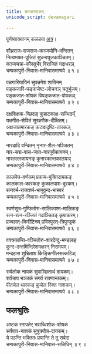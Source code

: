 ```yaml
---  
title: चम्पकाष्टकम्  
unicode_script: devanagari  
  
---  
```

  
पूर्णव्याख्यानम् कन्नडया [अत्र](https://docs.google.com/document/d/1Alcl4IkCZMQSvECfyme2UsD5QboRpS6wsiKgjEmc3a8/edit?usp=drive_web&ouid=109000762913288837175)।  
  
शौभ्रराज-राजराज-कञ्जयोनि-वन्दितन्  
नित्यभक्त-पूजितं सुधन्वपूजकाञ्चितम्।  
कञ्जचक्र-कौस्तुभैर् विराजितं गदाधरञ्  
चम्पकापुरी-निवास-मानिवासमाश्रये ॥ १ ॥  
  
पन्नगारियायिनं सुपन्नगेश शायिनम्  
पङ्कजारि-पङ्कजेष्ट-लोचनञ् चतुर्भुजम्।  
पङ्कजात-शोषकं विपङ्कजात-पोषकञ्  
चम्पकापुरी-निवास-मानिवासमाश्रये ॥ २ ॥  
  
दक्षशिक्षक-च्छिदङ् कुहाटकाक्ष-सम्भिदय्ँ  
यक्षगीत-सेवितं सुरक्षणैक-दीक्षितम्।  
अक्षजातमारकङ् कटाक्षदृष्टि-तारकञ्  
चम्पकापुरी-निवास-मानिवासमाश्रये ॥ ३ ॥  
  
नारदादि वन्दितन् नृनार-शैल-भञ्जितन्  
नार-सद्म-वास-जात-नारपूर्वकायनम्।  
नारतल्लजायनङ् कुनारकान्तकालयञ्  
चम्पकापुरी-निवास-मानिवासमाश्रये ॥ ४ ॥  
  
कालमेघ-वर्णकम् प्रकाम-मुक्तिदायकङ्  
कालकाल-कारकङ् कुकालपाश-दूरकम्।  
रत्नवर्म-राजवर्ष्म-भानुवृन्द-भास्वरं  
चम्पकापुरी-निवास-मानिवासमाश्रये ॥ ५ ॥  
  
स्वर्णसूत्र-गुम्फितोरु-सालिकाश्म-मालिकङ्  
रत्न-रत्न-रञ्जितं गदाञ्चितङ् कृपाकरम्।  
प्रज्वलत्-किरीटिनम् प्रविस्पुरत्-त्रिपुण्ड्रकं  
चम्पकापुरी-निवास-मानिवासमाश्रये ॥ ६ ॥  
  
वक्त्रकान्ति-वञ्चितोरु-शारदेन्दु-मण्डलङ्  
कुन्द-दन्तमिन्दिरेशमक्षरन् निरामयम्।  
मन्दहास शुभ्रिताश किङ्किणीलसत्कटिञ्  
चम्पकापुरी-निवास-मानिवासमाश्रये ॥ ७ ॥  
  
सर्वलोक नायकं सुवाञ्छितार्थ दायकम्।  
शर्वचाप भञ्जकं सगर्व रावणान्तकम्।  
पीतचेल धारकङ् कुचेल रिक्त नाशकम्।  
चम्पकापुरी-निवास-मानिवासमाश्रये ॥ ८ ॥  
  
## फलश्रुतिः  
  
अष्टकं रमापतेर् भवाब्धिशोक-शोषकं  
सर्वपाप-नाशकं सुपुत्रपौत्र-दायकम्।  
ये पठन्ति भक्तितः प्रयान्ति ते तु सर्वदा  
चम्पकापुरी-निवास-मानिवास-सन्निधिम् ॥ ९ ॥  

